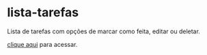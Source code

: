 # lista-tarefas
 <p>Lista de tarefas com opções de marcar como feita, editar ou deletar.</p> 
 <p><a href="https://artucorreia.github.io/lista-tarefas/">clique aqui</a> para acessar.</p>

